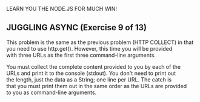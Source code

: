  LEARN YOU THE NODE.JS FOR MUCH WIN!  
   
 ## JUGGLING ASYNC (Exercise 9 of 13)  
   
  This problem is the same as the previous problem (HTTP COLLECT) in that  
  you need to use http.get(). However, this time you will be provided  
  with three URLs as the first three command-line arguments.  
   
  You must collect the complete content provided to you by each of the  
  URLs and print it to the console (stdout). You don't need to print out  
  the length, just the data as a String; one line per URL. The catch is  
  that you must print them out in the same order as the URLs are provided  
  to you as command-line arguments.  